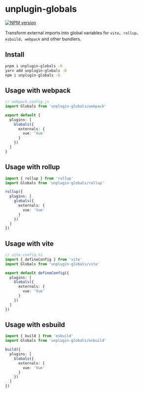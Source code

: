 # unplugin-globals

[![NPM version](https://img.shields.io/npm/v/unplugin-globals?color=a1b858&label=)](https://www.npmjs.com/package/unplugin-globals)

Transform external imports into global variables for `vite`、`rollup`、`esbuild`、`webpack` and other bundlers.

## Install
```bash
pnpm i unplugin-globals -D
yarn add unplugin-globals -D
npm i unplugin-globals -D
```

## Usage with webpack
```ts
// webpack.config.js
import Globals from 'unplugin-globals/webpack'

export default {
  plugins: [
    Globals({
      externals: {
        vue: 'Vue'
      }
    })
  ]
}
```

## Usage with rollup
```ts
import { rollup } from 'rollup'
import Globals from 'unplugin-globals/rollup'

rollup({
  plugins: [
    globals({
      externals: {
        vue: 'Vue'
      }
    })
  ]
})
```

## Usage with vite
```ts
// vite.config.ts
import { defineConfig } from 'vite'
import Globals from 'unplugin-globals/vite'

export default defineConfig({
  plugins: [
    Globals({
      externals: {
        vue: 'Vue'
      }
    })
  ]
})
```

## Usage with esbuild
```ts
import { build } from 'esbuild'
import Globals from 'unplugin-globals/esbuild'

build({
  plugins: [
    Globals({
      externals: {
        vue: 'Vue'
      }
    })
  ]
})
